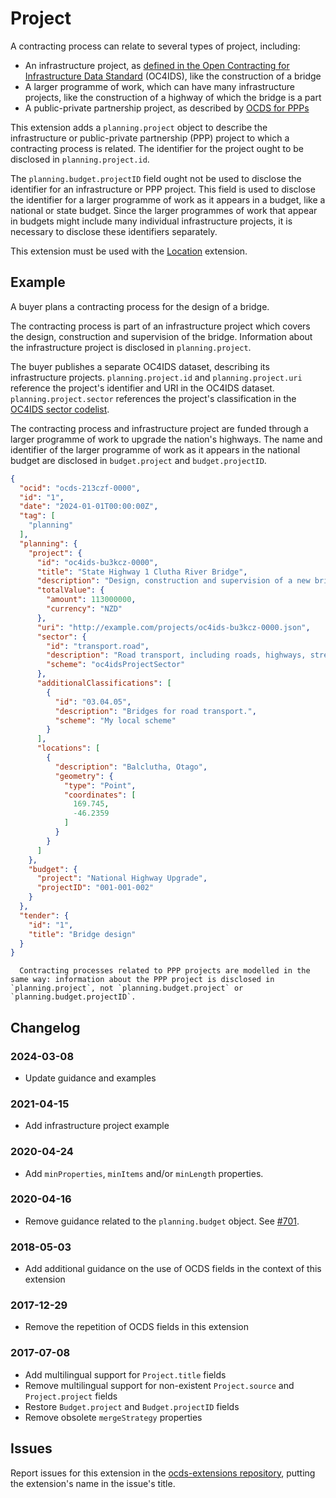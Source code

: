 # Project

A contracting process can relate to several types of project, including:

* An infrastructure project, as [defined in the Open Contracting for Infrastructure Data Standard](https://standard.open-contracting.org/infrastructure/latest/en/projects/#what-is-a-project) (OC4IDS), like the construction of a bridge
* A larger programme of work, which can have many infrastructure projects, like the construction of a highway of which the bridge is a part
* A public-private partnership project, as described by [OCDS for PPPs](https://standard.open-contracting.org/profiles/ppp/latest/en/)

This extension adds a `planning.project` object to describe the infrastructure or public-private partnership (PPP) project to which a contracting process is related. The identifier for the project ought to be disclosed in `planning.project.id`.

The `planning.budget.projectID` field ought not be used to disclose the identifier for an infrastructure or PPP project. This field is used to disclose the identifier for a larger programme of work as it appears in a budget, like a national or state budget. Since the larger programmes of work that appear in budgets might include many individual infrastructure projects, it is necessary to disclose these identifiers separately.

This extension must be used with the [Location](https://extensions.open-contracting.org/en/extensions/location/master/) extension.

## Example

A buyer plans a contracting process for the design of a bridge.

The contracting process is part of an infrastructure project which covers the design, construction and supervision of the bridge. Information about the infrastructure project is disclosed in `planning.project`.

The buyer publishes a separate OC4IDS dataset, describing its infrastructure projects. `planning.project.id` and `planning.project.uri` reference the project's identifier and URI in the OC4IDS dataset. `planning.project.sector` references the project's classification in the [OC4IDS sector codelist](https://standard.open-contracting.org/infrastructure/latest/en/reference/codelists/#projectsector).

The contracting process and infrastructure project are funded through a larger programme of work to upgrade the nation's highways. The name and identifier of the larger programme of work as it appears in the national budget are disclosed in `budget.project` and `budget.projectID`.

```json
{
  "ocid": "ocds-213czf-0000",
  "id": "1",
  "date": "2024-01-01T00:00:00Z",
  "tag": [
    "planning"
  ],
  "planning": {
    "project": {
      "id": "oc4ids-bu3kcz-0000",
      "title": "State Highway 1 Clutha River Bridge",
      "description": "Design, construction and supervision of a new bridge crossing for State Highway 1 over the Clutha River.",
      "totalValue": {
        "amount": 113000000,
        "currency": "NZD"
      },
      "uri": "http://example.com/projects/oc4ids-bu3kcz-0000.json",
      "sector": {
        "id": "transport.road",
        "description": "Road transport, including roads, highways, streets, tunnels and bridges.",
        "scheme": "oc4idsProjectSector"
      },
      "additionalClassifications": [
        {
          "id": "03.04.05",
          "description": "Bridges for road transport.",
          "scheme": "My local scheme"
        }
      ],
      "locations": [
        {
          "description": "Balclutha, Otago",
          "geometry": {
            "type": "Point",
            "coordinates": [
              169.745,
              -46.2359
            ]
          }
        }
      ]
    },
    "budget": {
      "project": "National Highway Upgrade",
      "projectID": "001-001-002"
    }
  },
  "tender": {
    "id": "1",
    "title": "Bridge design"
  }
}
```

```{admonition} Public-private partnership projects
  Contracting processes related to PPP projects are modelled in the same way: information about the PPP project is disclosed in `planning.project`, not `planning.budget.project` or `planning.budget.projectID`.
```

## Changelog

### 2024-03-08

* Update guidance and examples

### 2021-04-15

* Add infrastructure project example

### 2020-04-24

* Add `minProperties`, `minItems` and/or `minLength` properties.

### 2020-04-16

* Remove guidance related to the `planning.budget` object. See [#701](https://github.com/open-contracting/standard/issues/701).

### 2018-05-03

* Add additional guidance on the use of OCDS fields in the context of this extension

### 2017-12-29

* Remove the repetition of OCDS fields in this extension

### 2017-07-08

* Add multilingual support for `Project.title` fields
* Remove multilingual support for non-existent `Project.source` and `Project.project` fields
* Restore `Budget.project` and `Budget.projectID` fields
* Remove obsolete `mergeStrategy` properties

## Issues

Report issues for this extension in the [ocds-extensions repository](https://github.com/open-contracting/ocds-extensions/issues), putting the extension's name in the issue's title.
